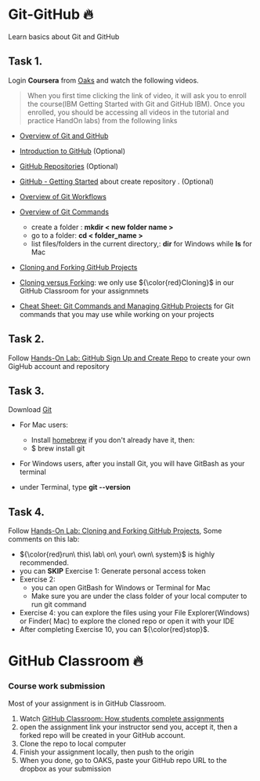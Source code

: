# Git-GitHub :fire:
Learn basics about Git and GitHub

## Task 1.
Login **Coursera** from  [Oaks](https://lms.cofc.edu/d2l/home) and watch the following videos. 
   > When you first time clicking the link of video, it will ask you to enroll the course(IBM Getting Started with Git and GitHub IBM).
    Once you enrolled, you should be accessing all videos in the tutorial and practice HandOn labs) from the following links

* [Overview of Git and GitHub](https://www.coursera.org/learn/getting-started-with-git-and-github/lecture/Q2qCC/overview-of-git-and-github)
* [Introduction to GitHub](https://www.coursera.org/learn/getting-started-with-git-and-github/lecture/Vtjgd/introduction-to-github) (Optional)
* [GitHub Repositories](https://www.coursera.org/learn/getting-started-with-git-and-github/lecture/NPMOC/github-repositories) (Optional)
* [GitHub - Getting Started](https://www.coursera.org/learn/getting-started-with-git-and-github/lecture/fe489/github-getting-started) about create repository . (Optional)
* [Overview of Git Workflows](https://www.coursera.org/learn/getting-started-with-git-and-github/lecture/ZL8gJ/overview-of-git-workflows)
* [Overview of Git Commands](https://www.coursera.org/learn/getting-started-with-git-and-github/lecture/1LQzR/overview-of-git-commands) 
    * create a folder : __mkdir < new folder name >__  
    * go to a folder: __cd < folder_name >__ 
    * list files/folders in the current directory,: __dir__ for Windows   while __ls__ for Mac

* [Cloning and Forking GitHub Projects](https://www.coursera.org/learn/getting-started-with-git-and-github/lecture/0CWLT/cloning-and-forking-github-projects)
* [Cloning versus Forking](): we only use  ${\color{red}Cloning}$  in our GitHub Classroom for your assignmnets
* [Cheat Sheet: Git Commands and Managing GitHub Projects](https://www.coursera.org/learn/getting-started-with-git-and-github/ungradedWidget/ip1GF/cheat-sheet-git-commands-and-managing-github-projects) for Git commands that you may use while working on your projects
## Task 2. 
Follow [Hands-On Lab: GitHub Sign Up and Create Repo](https://www.coursera.org/learn/getting-started-with-git-and-github/ungradedWidget/OanRG/hands-on-lab-github-sign-up-and-create-repo) to create your own GigHub account and repository 

## Task 3. 
Download [Git](https://www.git-scm.com/downloads) 
* For Mac users:
    - Install [homebrew](https://brew.sh/) if you don't already have it, then:
    - $ brew install git
    
* For Windows users, after you install Git, you will have GitBash as your terminal 
* under Terminal, type **git --version** 
## Task 4.
Follow [Hands-On Lab: Cloning and Forking GitHub Projects](https://www.coursera.org/learn/getting-started-with-git-and-github/ungradedLti/hsEpk/hands-on-lab-cloning-and-forking-github-projects), Some comments on this lab:
* ${\color{red}run\  this\ lab\ on\ your\ own\ system}$ is highly recommended. 
* you can __SKIP__ Exercise 1: Generate personal access token
* Exercise 2: 
    - you can open GitBash for Windows or Terminal for Mac 
    - Make sure you are under the class folder of your local computer to run git command
* Exercise 4: you can explore the files using your File Explorer(Windows) or Finder( Mac) to explore the cloned repo or open it with your IDE 
* After completing Exercise 10, you can ${\color{red}stop}$.

# GitHub Classroom :fire:
### Course work submission
Most of your assignment is in GitHub Classroom. 
1. Watch [GitHub Classroom: How students complete assignments ](https://www.youtube.com/watch?v=ObaFRGp_Eko  )
2. open the assignment link your instructor send you, accept it, then a forked repo will be created in your GitHub account. 
3. Clone the repo to local computer
4. Finish your assignment locally, then push to the origin
5. When you done, go to OAKS, paste your GitHub repo URL to the dropbox as your submission
    
